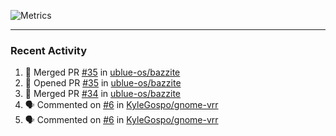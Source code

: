 ![Metrics](https://metrics.lecoq.io/KyleGospo?template=classic&base=header%2C%20activity%2C%20community%2C%20repositories%2C%20metadata&base.indepth=false&base.hireable=false&base.skip=false&config.timezone=America%2FLos_Angeles)

---
### Recent Activity
<!--START_SECTION:activity-->
1. 🎉 Merged PR [#35](https://github.com/ublue-os/bazzite/pull/35) in [ublue-os/bazzite](https://github.com/ublue-os/bazzite)
2. 💪 Opened PR [#35](https://github.com/ublue-os/bazzite/pull/35) in [ublue-os/bazzite](https://github.com/ublue-os/bazzite)
3. 🎉 Merged PR [#34](https://github.com/ublue-os/bazzite/pull/34) in [ublue-os/bazzite](https://github.com/ublue-os/bazzite)
4. 🗣 Commented on [#6](https://github.com/KyleGospo/gnome-vrr/issues/6#issuecomment-1631694440) in [KyleGospo/gnome-vrr](https://github.com/KyleGospo/gnome-vrr)
5. 🗣 Commented on [#6](https://github.com/KyleGospo/gnome-vrr/issues/6#issuecomment-1631482487) in [KyleGospo/gnome-vrr](https://github.com/KyleGospo/gnome-vrr)
<!--END_SECTION:activity-->
